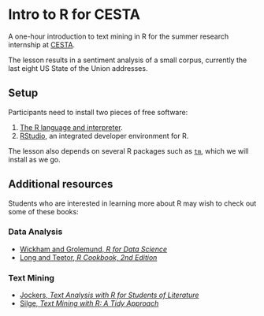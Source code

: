 # Intro to R for CESTA
A one-hour introduction to text mining in R for the summer research internship at [CESTA](https://cesta.stanford.edu).

The lesson results in a sentiment analysis of a small corpus, currently the last eight US State of the Union addresses.

## Setup
Participants need to install two pieces of free software:

1. [The R language and interpreter](https://mirrors.nics.utk.edu/cran/).
2. [RStudio](https://rstudio.com/products/rstudio/download/#download), an integrated developer environment for R.

The lesson also depends on several R packages such as [`tm`](https://cran.r-project.org/web/packages/tm/index.html), which we will install as we go.

## Additional resources
Students who are interested in learning more about R may wish to check out some of these books:

### Data Analysis
- [Wickham and Grolemund, *R for Data Science*](https://r4ds.had.co.nz)
- [Long and Teetor, *R Cookbook, 2nd Edition*](https://searchworks.stanford.edu/view/13463372)

### Text Mining
- [Jockers, *Text Analysis with R for Students of Literature*](https://searchworks.stanford.edu/view/13575408)
- [Silge, *Text Mining with R: A Tidy Approach*](https://www.tidytextmining.com)

